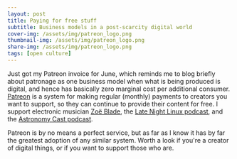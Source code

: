 ```yaml
---
layout: post
title: Paying for free stuff
subtitle: Business models in a post-scarcity digital world
cover-img: /assets/img/patreon_logo.png
thumbnail-img: /assets/img/patreon_logo.png
share-img: /assets/img/patreon_logo.png
tags: [open culture]
---
```


Just got my Patreon invoice for June, which reminds me to blog briefly about patronage as one business model when what is being produced is digital, and hence has basically zero marginal cost per additional consumer. [Patreon](https://www.patreon.com/) is a system for making regular (monthly) payments to creators you want to support, so they can continue to provide their content for free. I support electronic musician [Zoë Blade](https://www.patreon.com/zoeblademusic/posts), the [Late Night Linux podcast](https://www.patreon.com/LateNightLinux/posts), and the [Astronomy Cast podcast](https://www.patreon.com/astronomycast/posts).

Patreon is by no means a perfect service, but as far as I know it has by far the greatest adoption of any similar system. Worth a look if you're a creator of digital things, or if you want to support those who are.

